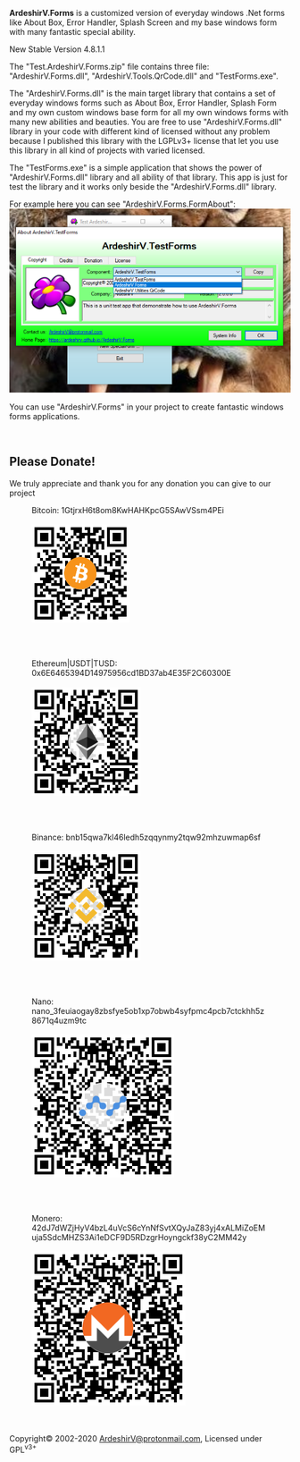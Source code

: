 <strong>ArdeshirV.Forms</strong> is a customized version of everyday windows .Net forms like About Box, Error Handler, Splash Screen and my base windows form with many fantastic special ability.

New Stable Version 4.8.1.1

The "Test.ArdeshirV.Forms.zip" file contains three file: "ArdeshirV.Forms.dll", "ArdeshirV.Tools.QrCode.dll" and "TestForms.exe".

The "ArdeshirV.Forms.dll" is the main target library that contains a set of everyday windows forms such as About Box, Error Handler, Splash Form and my own custom windows base form for all my own windows forms with many new abilities and beauties. You are free to use "ArdeshirV.Forms.dll" library in your code with different kind of licensed without any problem because I published this library with the LGPLv3+ license that let you use this library in all kind of projects with varied licensed.

The "TestForms.exe" is a simple application that shows the power of "ArdeshirV.Forms.dll" library and all ability of that library. This app is just for test the library and it works only beside the "ArdeshirV.Forms.dll" library.

For example here you can see "ArdeshirV.Forms.FormAbout":
<img src="https://raw.githubusercontent.com/ArdeshirV/ArdeshirV.Forms/master/Images/FormAboutTestFormCopyright.png" alt="ArdeshirV.Forms.FormAbout">

You can use "ArdeshirV.Forms" in your project to create fantastic windows forms applications.

<br/>
    <main>
      <article>
        <section>
          <h2>Please Donate!</h2>
          <p>We truly appreciate and thank you for any donation you can give to our project</p>
          <figure>
            <figcaption>Bitcoin: 1GtjrxH6t8om8KwHAHKpcG5SAwVSsm4PEi</figcaption><br/>
            <img src="https://raw.githubusercontent.com/ArdeshirV/resources/master/Wallets/Donation/QR/Bitcoin%201GtjrxH6t8om8KwHAHKpcG5SAwVSsm4PEi.png">
          </figure>
          <br/><br/>
          <figure>
            <figcaption>Ethereum|USDT|TUSD: 0x6E6465394D14975956cd1BD37ab4E35F2C60300E</figcaption><br/>
            <img src="https://raw.githubusercontent.com/ArdeshirV/resources/master/Wallets/Donation/QR/Ethereum%200x6E6465394D14975956cd1BD37ab4E35F2C60300E.png">
          </figure>
          <br/><br/>
          <figure>
            <figcaption>Binance: bnb15qwa7kl46ledh5zqqynmy2tqw92mhzuwmap6sf</figcaption><br/>
            <img src="https://raw.githubusercontent.com/ArdeshirV/resources/master/Wallets/Donation/QR/Binance%20bnb15qwa7kl46ledh5zqqynmy2tqw92mhzuwmap6sf.png">
          </figure>
          <br/><br/>
          <figure>
            <figcaption>Nano: nano_3feuiaogay8zbsfye5ob1xp7obwb4syfpmc4pcb7ctckhh5z8671q4uzm9tc</figcaption><br/>
            <img src="https://raw.githubusercontent.com/ArdeshirV/resources/master/Wallets/Donation/QR/Nano%20nano_3feuiaogay8zbsfye5ob1xp7obwb4syfpmc4pcb7ctckhh5z8671q4uzm9tc.png">
          </figure>
          <br/><br/>
          <figure>
            <figcaption>Monero: 42dJ7dWZjHyV4bzL4uVcS6cYnNfSvtXQyJaZ83yj4xALMiZoEMuja5SdcMHZS3Ai1eDCF9D5RDzgrHoyngckf38yC2MM42y</figcaption><br/>
            <img src="https://raw.githubusercontent.com/ArdeshirV/resources/master/Wallets/Donation/QR/Monero%2042dJ7dWZjHyV4bzL4uVcS6cYnNfSvtXQyJaZ83yj4xALMiZoEMuja5SdcMHZS3Ai1eDCF9D5RDzgrHoyngckf38yC2MM42y.png">
          </figure>
        </section>
      </article>
    </main>
    <br/><br/>
    <footer>
        <p style="margin: auto;">
           Copyright&copy; 2002-2020 <a href="mailto:ArdeshirV@protonmail.com">ArdeshirV@protonmail.com</a>, Licensed under GPL<sup>v3+</sup>
        <p/>
    </footer>
